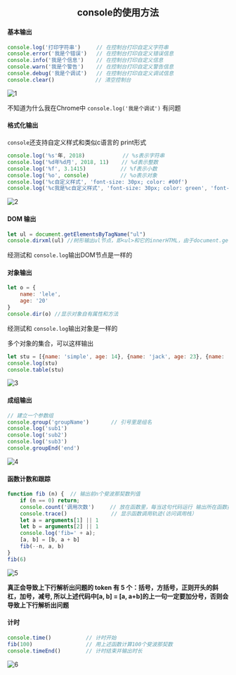 <center><h2>console的使用方法</h2></center>

#### 基本输出

```javascript
console.log('打印字符串')     // 在控制台打印自定义字符串
console.error('我是个错误')   // 在控制台打印自定义错误信息
console.info('我是个信息')    // 在控制台打印自定义信息
console.warn('我是个警告')    // 在控制台打印自定义警告信息
console.debug('我是个调试')   // 在控制台打印自定义调试信息
console.clear()             // 清空控制台
```

![1](/Users/simple/Documents/code/git/git_my/markDownImages/images/javascript/console的使用方法/1.jpg)

不知道为什么我在Chrome中 `console.log('我是个调试')` 有问题



#### 格式化输出

`console`还支持自定义样式和类似c语言的 print形式

```javascript
console.log('%s'年, 2018)            // %s表示字符串
console.log('%d年%d月', 2018, 11)    // %d表示整数
console.log('%f', 3.1415)           // %f表示小数
console.log('%o', console)          // %o表示对象
console.log('%c自定义样式', 'font-size: 30px; color: #00f')
console.log('%c我是%c自定义样式', 'font-size: 30px; color: green', 'font-size: 10px; color: red')
```

![2](/Users/simple/Documents/code/git/git_my/markDownImages/images/javascript/console的使用方法/2.png)



#### DOM 输出

```javascript
let ul = document.getElementsByTagName("ul")
console.dirxml(ul) //树形输出ul节点，即<ul>和它的innerHTML，由于document.getElementsByTagName是动态的，所以这个得到的结果肯定是动态的
```

经测试和 `console.log`输出DOM节点是一样的



#### 对象输出

```javascript
let o = {
    name: 'lele',
    age: '20'
}
console.dir(o) //显示对象自有属性和方法
```

经测试和 `console.log`输出对象是一样的



多个对象的集合，可以这样输出

```javascript
let stu = [{name: 'simple', age: 14}, {name: 'jack', age: 23}, {name: 'lucy', age: 23}]
console.log(stu)
console.table(stu)
```

![3](/Users/simple/Documents/code/git/git_my/markDownImages/images/javascript/console的使用方法/3.png)



#### 成组输出

```javascript
// 建立一个参数组
console.group('groupName')       // 引号里是组名
console.log('sub1')
console.log('sub2')
console.log('sub3')
console.groupEnd('end')
```

![4](/Users/simple/Documents/code/git/git_my/markDownImages/images/javascript/console的使用方法/4.png)



#### 函数计数和跟踪

```javascript
function fib (n) {  // 输出前n个斐波那契数列值
    if (n == 0) return;
    console.count('调用次数')     // 放在函数里，每当这句代码运行 输出所在函数执行次数
    console.trace()              // 显示函数调用轨迹(访问调用栈）
    let a = arguments[1] || 1
    let b = arguments[2] || 1
    console.log('fib=' + a);
    [a, b] = [b, a + b]
    fib(--n, a, b)
}
fib(6)
```

![5](/Users/simple/Documents/code/git/git_my/markDownImages/images/javascript/console的使用方法/5.png)



**真正会导致上下行解析出问题的 token 有 5 个：括号，方括号，正则开头的斜杠，加号，减号, 所以上述代码中[a, b] = [a, a+b]的上一句一定要加分号，否则会导致上下行解析出问题**



#### 计时

```javascript
console.time()           // 计时开始
fib(100)                 // 用上述函数计算100个斐波那契数
console.timeEnd()        // 计时结束并输出时长
```

![6](/Users/simple/Documents/code/git/git_my/markDownImages/images/javascript/console的使用方法/6.png)


